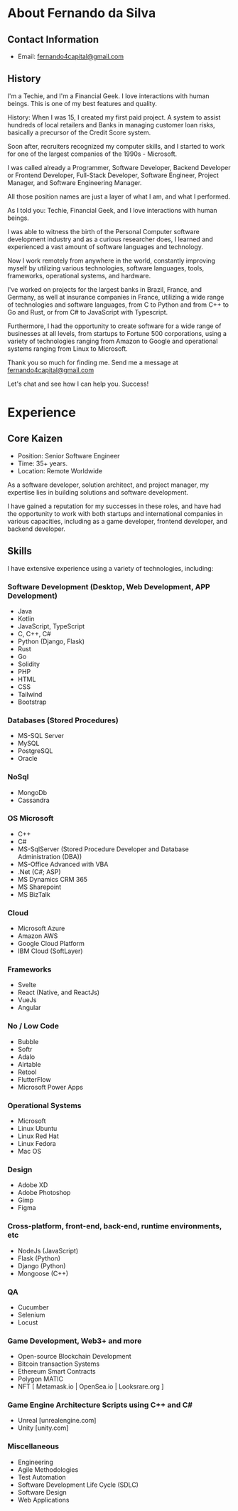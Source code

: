 # About Fernando da Silva

## Contact Information

- Email: fernando4capital@gmail.com

## History

I'm a Techie, and I'm a Financial Geek. I love interactions with human beings. This is one of my best features and quality.

History:
When I was 15, I created my first paid project. A system to assist hundreds of local retailers and Banks in managing customer loan risks, basically a precursor of the Credit Score system.

Soon after, recruiters recognized my computer skills, and I started to work for one of the largest companies of the 1990s - Microsoft.

I was called already a Programmer, Software Developer, Backend Developer or Frontend Developer, Full-Stack Developer, Software Engineer, Project Manager, and Software Engineering Manager.

All those position names are just a layer of what I am, and what I performed.

As I told you: Techie, Financial Geek, and I love interactions with human beings. 

I was able to witness the birth of the Personal Computer software development industry and as a curious researcher does, I learned and experienced a vast amount of software languages and technology.

Now I work remotely from anywhere in the world, constantly improving myself by utilizing various technologies, software languages, tools, frameworks, operational systems, and hardware.

I've worked on projects for the largest banks in Brazil, France, and Germany, as well at insurance companies in France, utilizing a wide range of technologies and software languages, from C to Python and from C++ to Go and Rust, or from C# to JavaScript with Typescript.

Furthermore, I had the opportunity to create software for a wide range of businesses at all levels, from startups to Fortune 500 corporations, using a variety of technologies ranging from Amazon to Google and operational systems ranging from Linux to Microsoft.

Thank you so much for finding me. 
Send me a message at fernando4capital@gmail.com 

Let's chat and see how I can help you. Success!

# Experience

## Core Kaizen

- Position: Senior Software Engineer
- Time: 35+ years.
- Location: Remote Worldwide

As a software developer, solution architect, and project manager, my expertise lies in building solutions and software development. 

I have gained a reputation for my successes in these roles, and have had the opportunity to work with both startups and international companies in various capacities, including as a game developer, frontend developer, and backend developer.

## Skills

I have extensive experience using a variety of technologies, including:

### Software Development (Desktop, Web Development, APP Development)
- Java
- Kotlin
- JavaScript, TypeScript
- C, C++, C#
- Python (Django, Flask)
- Rust
- Go
- Solidity
- PHP 
- HTML
- CSS 
- Tailwind
- Bootstrap

### Databases (Stored Procedures)
- MS-SQL Server
- MySQL
- PostgreSQL
- Oracle

### NoSql
- MongoDb
- Cassandra

### OS Microsoft
- C++
- C#
- MS-SqlServer (Stored Procedure Developer and Database Administration (DBA))
- MS-Office Advanced with VBA
- .Net (C#; ASP)
- MS Dynamics CRM 365
- MS Sharepoint
- MS BizTalk 

### Cloud
- Microsoft Azure
- Amazon AWS
- Google Cloud Platform
- IBM Cloud (SoftLayer)

### Frameworks
- Svelte
- React (Native, and ReactJs)
- VueJs
- Angular

### No / Low Code
- Bubble
- Softr
- Adalo 
- Airtable
- Retool
- FlutterFlow
- Microsoft Power Apps

### Operational Systems
- Microsoft 
- Linux Ubuntu 
- Linux Red Hat
- Linux Fedora
- Mac OS

### Design
- Adobe XD
- Adobe Photoshop
- Gimp
- Figma

### Cross-platform, front-end, back-end, runtime environments, etc
- NodeJs (JavaScript)
- Flask (Python)
- Django (Python)
- Mongoose (C++)

### QA
- Cucumber
- Selenium
- Locust

### Game Development, Web3+ and more
- Open-source Blockchain Development
- Bitcoin transaction Systems
- Ethereum Smart Contracts
- Polygon MATIC
- NFT [ Metamask.io | OpenSea.io | Looksrare.org ]

### Game Engine Architecture Scripts using C++ and C#
- Unreal [unrealengine.com]
- Unity [unity.com]

### Miscellaneous
- Engineering
- Agile Methodologies
- Test Automation
- Software Development Life Cycle (SDLC)
- Software Design
- Web Applications

